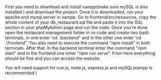 #
First you need to download and install xampp(make sure mySQL is also installed ) and download the project. Once it is downloaded, run your apache and mysql server in xampp. Go to frontend/src/resources, copy the whole content of your db_restaurant.sql file and paste it into the SQL section in your phpMyAdmin page and run the code. Once you're done open the restaurant management folder in vs code and create two bash terminals, in one enter 'cd .\backend" and in the other one enter 'cd .\frontend". You also need to execute the command "npm install" in both terminals. After that, In the backend terminal enter the command "npm start" and in the frontend one enter "npm run serve". From here everything should be fine and you can access the website.


You will need support for vue.js, node.js, express.js and mySQL(xampp is recommended )
